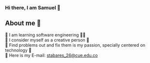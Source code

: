 ### Hi there, I am Samuel 👋

## About me 🚀

🧊 I am learning software engineering 👨‍💻 <br>
🧊 I consider myself as a creative person 🎇 <br>
🧊 Find problems out and fix them is my passion, specially centered on technology 📌 <br>
🧊 Here is my E-mail: stabares_26@cue.edu.co <br>

